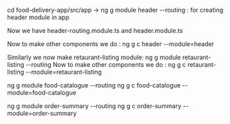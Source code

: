 cd food-delivery-app/src/app -> ng g module header --routing
: for creating header module in app

Now we have header-routing.module.ts and header.module.ts

Now to make other components we do : ng g c header --module=header

Similarly we now make retaurant-listing module: ng g module retaurant-listing --routing
Now to make other components we do : ng g c retaurant-listing --module=retaurant-listing

ng g module food-catalogue --routing
ng g c food-catalogue --module=food-catalogue


ng g module order-summary --routing
ng g c order-summary --module=order-summary